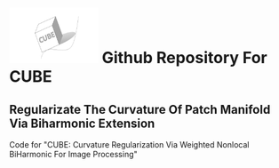 # <img src="CUBELOGO.png" width = "160" height = "100"  /> Github Repository For CUBE
## Regularizate The Curvature Of Patch Manifold Via Biharmonic Extension


Code for "CUBE: Curvature Regularization Via Weighted Nonlocal BiHarmonic For Image Processing"
